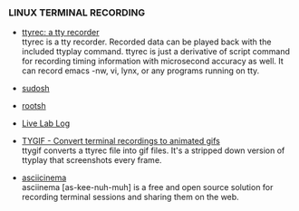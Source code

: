 ### LINUX TERMINAL RECORDING


- [ttyrec: a tty recorder](http://0xcc.net/ttyrec/)  
ttyrec is a tty recorder. Recorded data can be played back with the included ttyplay command. ttyrec is just a derivative of script command for recording timing information with microsecond accuracy as well. It can record emacs -nw, vi, lynx, or any programs running on tty. 


- [sudosh](http://sourceforge.net/projects/sudosh/)  


- [rootsh](http://sourceforge.net/projects/rootsh/)  


- [Live Lab Log](http://xgu.ru/wiki/LiLaLo)


- [TYGIF - Convert terminal recordings to animated gifs](https://github.com/icholy/ttygif)  
ttygif converts a ttyrec file into gif files. It's a stripped down version of ttyplay that screenshots every frame.


- [asciicinema](https://asciinema.org/)  
asciinema [as-kee-nuh-muh] is a free and open source solution for recording terminal sessions and sharing them on the web. 

